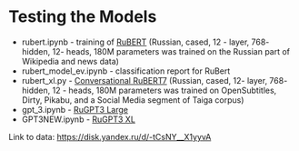 # Testing the Models
- rubert.ipynb - training of [RuBERT](https://huggingface.co/DeepPavlov/rubert-base-cased) (Russian, cased, 12 - layer, 768- hidden, 12- heads, 180M parameters was trained on the Russian part of Wikipedia and news data)
- rubert_model_ev.ipynb - classification report for RuBert
- rubert_xl.py - [Conversational RuBERT7](https://huggingface.co/DeepPavlov/rubert-base-cased-conversational) (Russian, cased, 12- layer, 768- hidden, 12 - heads, 180M parameters was trained on OpenSubtitles, Dirty, Pikabu, and a Social Media segment of Taiga corpus)
- gpt_3.ipynb - [RuGPT3 Large](https://huggingface.co/sberbank-ai/rugpt3large_based_on_gpt2) 
- GPT3NEW.ipynb - [RuGPT3 XL](https://huggingface.co/sberbank-ai/rugpt3xl)

Link to data: https://disk.yandex.ru/d/-tCsNY__X1yyvA 
